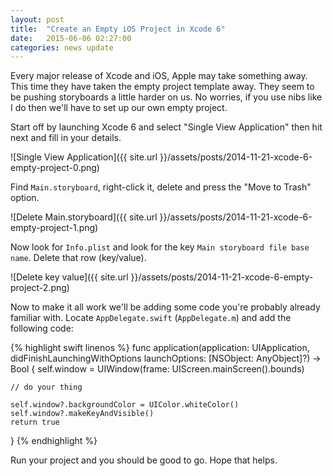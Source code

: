 ```yaml
---
layout: post
title:  "Create an Empty iOS Project in Xcode 6"
date:   2015-06-06 02:27:00
categories: news update
---
```


Every major release of Xcode and iOS, Apple may take something away. This time they have taken the empty project template away. They seem to be pushing storyboards a little harder on us. No worries, if you use nibs like I do then we'll have to set up our own empty project.

Start off by launching Xcode 6 and select "Single View Application" then hit next and fill in your details.

![Single View Application]({{ site.url }}/assets/posts/2014-11-21-xcode-6-empty-project-0.png)

Find `Main.storyboard`, right-click it, delete and press the "Move to Trash" option.

![Delete Main.storyboard]({{ site.url }}/assets/posts/2014-11-21-xcode-6-empty-project-1.png)

Now look for `Info.plist` and look for the key `Main storyboard file base name`. Delete that row (key/value).

![Delete key value]({{ site.url }}/assets/posts/2014-11-21-xcode-6-empty-project-2.png)

Now to make it all work we'll be adding some code you're probably already familiar with. Locate `AppDelegate.swift` (`AppDelegate.m`) and add the following code:

{% highlight swift linenos %}
func application(application: UIApplication, didFinishLaunchingWithOptions launchOptions: [NSObject: AnyObject]?) -> Bool {
    self.window = UIWindow(frame: UIScreen.mainScreen().bounds)

    // do your thing

    self.window?.backgroundColor = UIColor.whiteColor()
    self.window?.makeKeyAndVisible()
    return true
}
{% endhighlight %}

Run your project and you should be good to go. Hope that helps.
